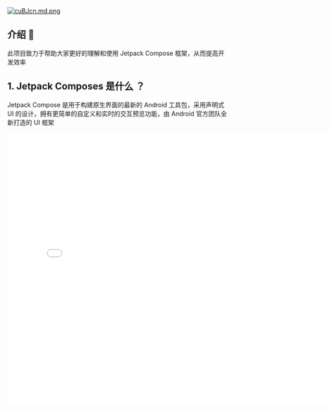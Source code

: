[![cuBJcn.md.png](https://z3.ax1x.com/2021/04/04/cuBJcn.md.png)](https://imgtu.com/i/cuBJcn)

## 介绍 💨

此项目致力于帮助大家更好的理解和使用 Jetpack Compose 框架，从而提高开发效率


## 1. Jetpack Composes 是什么 ？
Jetpack Compose 是用于构建原生界面的最新的 Android 工具包，采用声明式 UI 的设计，拥有更简单的自定义和实时的交互预览功能，由 Android 官方团队全新打造的 UI 框架

<iframe  width="780" height="615" src="//player.bilibili.com/player.html?aid=459420051&bvid=BV1c5411K75r&cid=305252461&page=1" scrolling="no" border="0" frameborder="no" framespacing="0" allowfullscreen="true"> </iframe>